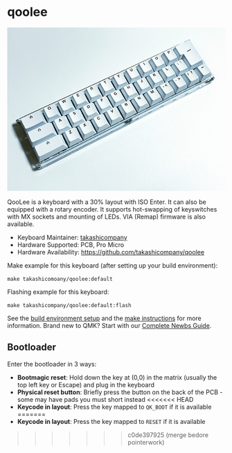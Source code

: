# qoolee

![qoolee](https://github.com/takashicompany/qoolee/raw/master/images/qmk.jpg?raw=true)

QooLee is a keyboard with a 30% layout with ISO Enter.
It can also be equipped with a rotary encoder.
It supports hot-swapping of keyswitches with MX sockets and mounting of LEDs.
VIA (Remap) firmware is also available.

* Keyboard Maintainer: [takashicompany](https://github.com/takashicompany)
* Hardware Supported: PCB, Pro Micro
* Hardware Availability: https://github.com/takashicompany/qoolee

Make example for this keyboard (after setting up your build environment):

    make takashicomoany/qoolee:default

Flashing example for this keyboard:

    make takashicompany/qoolee:default:flash

See the [build environment setup](https://docs.qmk.fm/#/getting_started_build_tools) and the [make instructions](https://docs.qmk.fm/#/getting_started_make_guide) for more information. Brand new to QMK? Start with our [Complete Newbs Guide](https://docs.qmk.fm/#/newbs).

## Bootloader

Enter the bootloader in 3 ways:

* **Bootmagic reset**: Hold down the key at (0,0) in the matrix (usually the top left key or Escape) and plug in the keyboard
* **Physical reset button**: Briefly press the button on the back of the PCB - some may have pads you must short instead
<<<<<<< HEAD
* **Keycode in layout**: Press the key mapped to `QK_BOOT` if it is available
=======
* **Keycode in layout**: Press the key mapped to `RESET` if it is available
>>>>>>> c0de397925 (merge bedore pointerwork)
